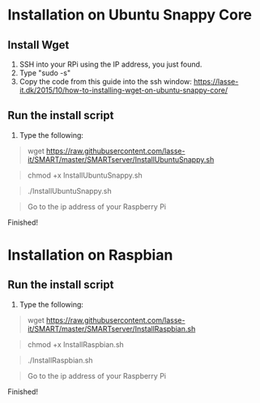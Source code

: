 Installation on Ubuntu Snappy Core
==================================


Install Wget
---------------------
1. SSH into your RPi using the IP address, you just found.
2. Type "sudo -s"
3. Copy the code from this guide into the ssh window: https://lasse-it.dk/2015/10/how-to-installing-wget-on-ubuntu-snappy-core/

Run the install script
---------------------
1. Type the following:

> wget https://raw.githubusercontent.com/lasse-it/SMART/master/SMARTserver/InstallUbuntuSnappy.sh

> chmod +x InstallUbuntuSnappy.sh

> ./InstallUbuntuSnappy.sh

> Go to the ip address of your Raspberry Pi

Finished!


Installation on Raspbian
========================

Run the install script
---------------------
1. Type the following:

> wget https://raw.githubusercontent.com/lasse-it/SMART/master/SMARTserver/InstallRaspbian.sh

> chmod +x InstallRaspbian.sh

> ./InstallRaspbian.sh

> Go to the ip address of your Raspberry Pi

Finished!
